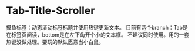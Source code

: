 # Tab-Title-Scroller
摸鱼标签：动态滚动标签标题并使用热键更新文本。
目前有两个branch：Tab是在标签页阅读，bottom是在左下角开个小的文本框。 
不建议同时使用。用的一套热键没做处理。要玩的默认愿意当小白鼠。
